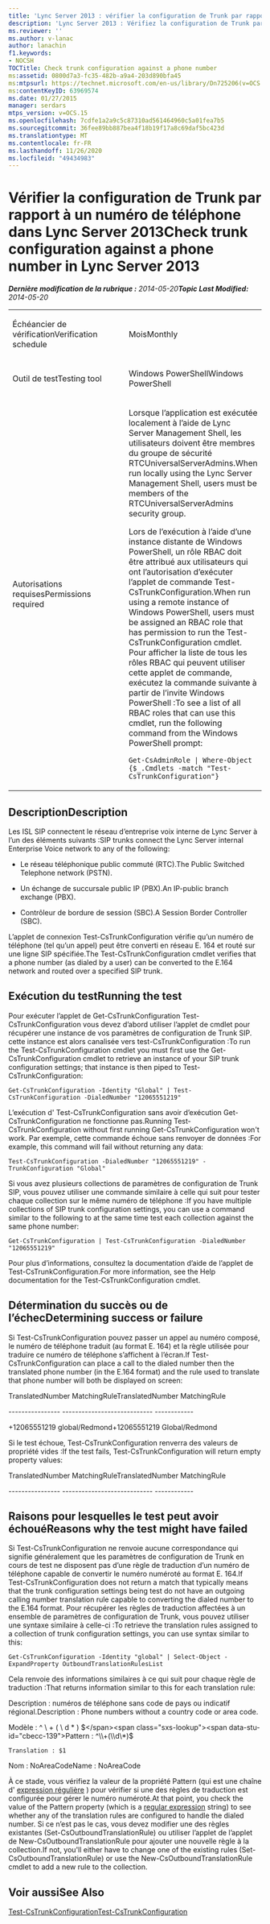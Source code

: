 ```yaml
---
title: 'Lync Server 2013 : vérifier la configuration de Trunk par rapport à un numéro de téléphone'
description: 'Lync Server 2013 : Vérifiez la configuration de Trunk par rapport à un numéro de téléphone.'
ms.reviewer: ''
ms.author: v-lanac
author: lanachin
f1.keywords:
- NOCSH
TOCTitle: Check trunk configuration against a phone number
ms:assetid: 0800d7a3-fc35-482b-a9a4-203d890bfa45
ms:mtpsurl: https://technet.microsoft.com/en-us/library/Dn725206(v=OCS.15)
ms:contentKeyID: 63969574
ms.date: 01/27/2015
manager: serdars
mtps_version: v=OCS.15
ms.openlocfilehash: 7cdfe1a2a9c5c87310ad561464960c5a01fea7b5
ms.sourcegitcommit: 36fee89bb887bea4f18b19f17a8c69daf5bc423d
ms.translationtype: MT
ms.contentlocale: fr-FR
ms.lasthandoff: 11/26/2020
ms.locfileid: "49434983"
---
```

# <a name="check-trunk-configuration-against-a-phone-number-in-lync-server-2013"></a><span data-ttu-id="cbecc-103">Vérifier la configuration de Trunk par rapport à un numéro de téléphone dans Lync Server 2013</span><span class="sxs-lookup"><span data-stu-id="cbecc-103">Check trunk configuration against a phone number in Lync Server 2013</span></span>

<div data-xmlns="http://www.w3.org/1999/xhtml">

<div class="topic" data-xmlns="http://www.w3.org/1999/xhtml" data-msxsl="urn:schemas-microsoft-com:xslt" data-cs="https://msdn.microsoft.com/">

<div data-asp="https://msdn2.microsoft.com/asp">



</div>

<div id="mainSection">

<div id="mainBody"><span data-ttu-id="cbecc-104">

<span> </span></span><span class="sxs-lookup"><span data-stu-id="cbecc-104">

<span> </span></span></span>

<span data-ttu-id="cbecc-105">_**Dernière modification de la rubrique :** 2014-05-20_</span><span class="sxs-lookup"><span data-stu-id="cbecc-105">_**Topic Last Modified:** 2014-05-20_</span></span>


<table>
<colgroup>
<col style="width: 50%" />
<col style="width: 50%" />
</colgroup>
<tbody>
<tr class="odd">
<td><p><span data-ttu-id="cbecc-106">Échéancier de vérification</span><span class="sxs-lookup"><span data-stu-id="cbecc-106">Verification schedule</span></span></p></td>
<td><p><span data-ttu-id="cbecc-107">Mois</span><span class="sxs-lookup"><span data-stu-id="cbecc-107">Monthly</span></span></p></td>
</tr>
<tr class="even">
<td><p><span data-ttu-id="cbecc-108">Outil de test</span><span class="sxs-lookup"><span data-stu-id="cbecc-108">Testing tool</span></span></p></td>
<td><p><span data-ttu-id="cbecc-109">Windows PowerShell</span><span class="sxs-lookup"><span data-stu-id="cbecc-109">Windows PowerShell</span></span></p></td>
</tr>
<tr class="odd">
<td><p><span data-ttu-id="cbecc-110">Autorisations requises</span><span class="sxs-lookup"><span data-stu-id="cbecc-110">Permissions required</span></span></p></td>
<td><p><span data-ttu-id="cbecc-111">Lorsque l’application est exécutée localement à l’aide de Lync Server Management Shell, les utilisateurs doivent être membres du groupe de sécurité RTCUniversalServerAdmins.</span><span class="sxs-lookup"><span data-stu-id="cbecc-111">When run locally using the Lync Server Management Shell, users must be members of the RTCUniversalServerAdmins security group.</span></span></p>
<p><span data-ttu-id="cbecc-112">Lors de l’exécution à l’aide d’une instance distante de Windows PowerShell, un rôle RBAC doit être attribué aux utilisateurs qui ont l’autorisation d’exécuter l’applet de commande Test-CsTrunkConfiguration.</span><span class="sxs-lookup"><span data-stu-id="cbecc-112">When run using a remote instance of Windows PowerShell, users must be assigned an RBAC role that has permission to run the Test-CsTrunkConfiguration cmdlet.</span></span> <span data-ttu-id="cbecc-113">Pour afficher la liste de tous les rôles RBAC qui peuvent utiliser cette applet de commande, exécutez la commande suivante à partir de l’invite Windows PowerShell :</span><span class="sxs-lookup"><span data-stu-id="cbecc-113">To see a list of all RBAC roles that can use this cmdlet, run the following command from the Windows PowerShell prompt:</span></span></p>
<p><code>Get-CsAdminRole | Where-Object {$_.Cmdlets -match &quot;Test-CsTrunkConfiguration&quot;}</code></p></td>
</tr>
</tbody>
</table>


<div>

## <a name="description"></a><span data-ttu-id="cbecc-114">Description</span><span class="sxs-lookup"><span data-stu-id="cbecc-114">Description</span></span>

<span data-ttu-id="cbecc-115">Les ISL SIP connectent le réseau d’entreprise voix interne de Lync Server à l’un des éléments suivants :</span><span class="sxs-lookup"><span data-stu-id="cbecc-115">SIP trunks connect the Lync Server internal Enterprise Voice network to any of the following:</span></span>

  - <span data-ttu-id="cbecc-116">Le réseau téléphonique public commuté (RTC).</span><span class="sxs-lookup"><span data-stu-id="cbecc-116">The Public Switched Telephone network (PSTN).</span></span>

  - <span data-ttu-id="cbecc-117">Un échange de succursale public IP (PBX).</span><span class="sxs-lookup"><span data-stu-id="cbecc-117">An IP-public branch exchange (PBX).</span></span>

  - <span data-ttu-id="cbecc-118">Contrôleur de bordure de session (SBC).</span><span class="sxs-lookup"><span data-stu-id="cbecc-118">A Session Border Controller (SBC).</span></span>

<span data-ttu-id="cbecc-119">L’applet de connexion Test-CsTrunkConfiguration vérifie qu’un numéro de téléphone (tel qu’un appel) peut être converti en réseau E. 164 et routé sur une ligne SIP spécifiée.</span><span class="sxs-lookup"><span data-stu-id="cbecc-119">The Test-CsTrunkConfiguration cmdlet verifies that a phone number (as dialed by a user) can be converted to the E.164 network and routed over a specified SIP trunk.</span></span>

</div>

<div>

## <a name="running-the-test"></a><span data-ttu-id="cbecc-120">Exécution du test</span><span class="sxs-lookup"><span data-stu-id="cbecc-120">Running the test</span></span>

<span data-ttu-id="cbecc-121">Pour exécuter l’applet de Get-CsTrunkConfiguration Test-CsTrunkConfiguration vous devez d’abord utiliser l’applet de cmdlet pour récupérer une instance de vos paramètres de configuration de Trunk SIP. cette instance est alors canalisée vers test-CsTrunkConfiguration :</span><span class="sxs-lookup"><span data-stu-id="cbecc-121">To run the Test-CsTrunkConfiguration cmdlet you must first use the Get-CsTrunkConfiguration cmdlet to retrieve an instance of your SIP trunk configuration settings; that instance is then piped to Test-CsTrunkConfiguration:</span></span>

`Get-CsTrunkConfiguration -Identity "Global" | Test-CsTrunkConfiguration -DialedNumber "12065551219"`

<span data-ttu-id="cbecc-122">L’exécution d' Test-CsTrunkConfiguration sans avoir d’exécution Get-CsTrunkConfiguration ne fonctionne pas.</span><span class="sxs-lookup"><span data-stu-id="cbecc-122">Running Test-CsTrunkConfiguration without first running Get-CsTrunkConfiguration won't work.</span></span> <span data-ttu-id="cbecc-123">Par exemple, cette commande échoue sans renvoyer de données :</span><span class="sxs-lookup"><span data-stu-id="cbecc-123">For example, this command will fail without returning any data:</span></span>

`Test-CsTrunkConfiguration -DialedNumber "12065551219" -TrunkConfiguration "Global"`

<span data-ttu-id="cbecc-124">Si vous avez plusieurs collections de paramètres de configuration de Trunk SIP, vous pouvez utiliser une commande similaire à celle qui suit pour tester chaque collection sur le même numéro de téléphone :</span><span class="sxs-lookup"><span data-stu-id="cbecc-124">If you have multiple collections of SIP trunk configuration settings, you can use a command similar to the following to at the same time test each collection against the same phone number:</span></span>

`Get-CsTrunkConfiguration | Test-CsTrunkConfiguration -DialedNumber "12065551219"`

<span data-ttu-id="cbecc-125">Pour plus d’informations, consultez la documentation d’aide de l’applet de Test-CsTrunkConfiguration.</span><span class="sxs-lookup"><span data-stu-id="cbecc-125">For more information, see the Help documentation for the Test-CsTrunkConfiguration cmdlet.</span></span>

</div>

<div>

## <a name="determining-success-or-failure"></a><span data-ttu-id="cbecc-126">Détermination du succès ou de l’échec</span><span class="sxs-lookup"><span data-stu-id="cbecc-126">Determining success or failure</span></span>

<span data-ttu-id="cbecc-127">Si Test-CsTrunkConfiguration pouvez passer un appel au numéro composé, le numéro de téléphone traduit (au format E. 164) et la règle utilisée pour traduire ce numéro de téléphone s’affichent à l’écran.</span><span class="sxs-lookup"><span data-stu-id="cbecc-127">If Test-CsTrunkConfiguration can place a call to the dialed number then the translated phone number (in the E.164 format) and the rule used to translate that phone number will both be displayed on screen:</span></span>

<span data-ttu-id="cbecc-128">TranslatedNumber MatchingRule</span><span class="sxs-lookup"><span data-stu-id="cbecc-128">TranslatedNumber MatchingRule</span></span>

<span data-ttu-id="cbecc-129">\---------------- ------------</span><span class="sxs-lookup"><span data-stu-id="cbecc-129">\---------------- ------------</span></span>

<span data-ttu-id="cbecc-130">\+12065551219 global/Redmond</span><span class="sxs-lookup"><span data-stu-id="cbecc-130">\+12065551219 Global/Redmond</span></span>

<span data-ttu-id="cbecc-131">Si le test échoue, Test-CsTrunkConfiguration renverra des valeurs de propriété vides :</span><span class="sxs-lookup"><span data-stu-id="cbecc-131">If the test fails, Test-CsTrunkConfiguration will return empty property values:</span></span>

<span data-ttu-id="cbecc-132">TranslatedNumber MatchingRule</span><span class="sxs-lookup"><span data-stu-id="cbecc-132">TranslatedNumber MatchingRule</span></span>

<span data-ttu-id="cbecc-133">\---------------- ------------</span><span class="sxs-lookup"><span data-stu-id="cbecc-133">\---------------- ------------</span></span>

</div>

<div>

## <a name="reasons-why-the-test-might-have-failed"></a><span data-ttu-id="cbecc-134">Raisons pour lesquelles le test peut avoir échoué</span><span class="sxs-lookup"><span data-stu-id="cbecc-134">Reasons why the test might have failed</span></span>

<span data-ttu-id="cbecc-135">Si Test-CsTrunkConfiguration ne renvoie aucune correspondance qui signifie généralement que les paramètres de configuration de Trunk en cours de test ne disposent pas d’une règle de traduction d’un numéro de téléphone capable de convertir le numéro numéroté au format E. 164.</span><span class="sxs-lookup"><span data-stu-id="cbecc-135">If Test-CsTrunkConfiguration does not return a match that typically means that the trunk configuration settings being test do not have an outgoing calling number translation rule capable to converting the dialed number to the E.164 format.</span></span> <span data-ttu-id="cbecc-136">Pour récupérer les règles de traduction affectées à un ensemble de paramètres de configuration de Trunk, vous pouvez utiliser une syntaxe similaire à celle-ci :</span><span class="sxs-lookup"><span data-stu-id="cbecc-136">To retrieve the translation rules assigned to a collection of trunk configuration settings, you can use syntax similar to this:</span></span>

`Get-CsTrunkConfiguration -Identity "global" | Select-Object -ExpandProperty OutboundTranslationRulesList`

<span data-ttu-id="cbecc-137">Cela renvoie des informations similaires à ce qui suit pour chaque règle de traduction :</span><span class="sxs-lookup"><span data-stu-id="cbecc-137">That returns information similar to this for each translation rule:</span></span>

<span data-ttu-id="cbecc-138">Description : numéros de téléphone sans code de pays ou indicatif régional.</span><span class="sxs-lookup"><span data-stu-id="cbecc-138">Description : Phone numbers without a country code or area code.</span></span>

<span data-ttu-id="cbecc-139">Modèle : ^ \\ + ( \\ d \* ) $</span><span class="sxs-lookup"><span data-stu-id="cbecc-139">Pattern : ^\\+(\\d\*)$</span></span>

`Translation : $1`

<span data-ttu-id="cbecc-140">Nom : NoAreaCode</span><span class="sxs-lookup"><span data-stu-id="cbecc-140">Name : NoAreaCode</span></span>

<span data-ttu-id="cbecc-141">À ce stade, vous vérifiez la valeur de la propriété Pattern (qui est une chaîne d' [expression régulière](https://go.microsoft.com/fwlink/?linkid=400464) ) pour vérifier si une des règles de traduction est configurée pour gérer le numéro numéroté.</span><span class="sxs-lookup"><span data-stu-id="cbecc-141">At that point, you check the value of the Pattern property (which is a [regular expression](https://go.microsoft.com/fwlink/?linkid=400464) string) to see whether any of the translation rules are configured to handle the dialed number.</span></span> <span data-ttu-id="cbecc-142">Si ce n’est pas le cas, vous devez modifier une des règles existantes (Set-CsOutboundTranslationRule) ou utiliser l’applet de l’applet de New-CsOutboundTranslationRule pour ajouter une nouvelle règle à la collection.</span><span class="sxs-lookup"><span data-stu-id="cbecc-142">If not, you'll either have to change one of the existing rules (Set-CsOutboundTranslationRule) or use the New-CsOutboundTranslationRule cmdlet to add a new rule to the collection.</span></span>

</div>

<div>

## <a name="see-also"></a><span data-ttu-id="cbecc-143">Voir aussi</span><span class="sxs-lookup"><span data-stu-id="cbecc-143">See Also</span></span>


[<span data-ttu-id="cbecc-144">Test-CsTrunkConfiguration</span><span class="sxs-lookup"><span data-stu-id="cbecc-144">Test-CsTrunkConfiguration</span></span>](https://docs.microsoft.com/powershell/module/skype/Test-CsTrunkConfiguration)  
  

<span data-ttu-id="cbecc-145"></div>

</div>

<span> </span>

</div>

</div>

</span><span class="sxs-lookup"><span data-stu-id="cbecc-145"></div>

</div>

<span> </span>

</div>

</div>

</span></span></div>

